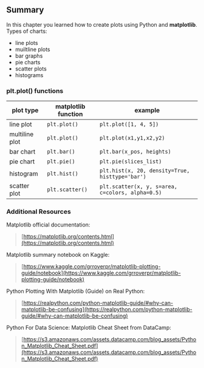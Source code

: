 
## Summary
In this chapter you learned how to create plots using Python and **matplotlib**. 
Types of charts:
 * line plots
 * muiltline plots
 * bar graphs
 * pie charts
 * scatter plots
 * histograms
### plt.plot() functions

| plot type | matplotlib function | example |
| --- | --- | --- |
| line plot | ```plt.plot()``` | ```plt.plot([1, 4, 5])``` |
| multiline plot | ```plt.plot()``` | ```plt.plot(x1,y1,x2,y2)``` |
| bar chart | ```plt.bar()``` | ```plt.bar(x_pos, heights)``` |
| pie chart | ```plt.pie()``` | ```plt.pie(slices_list)``` |
| histogram | ```plt.hist()``` | ```plt.hist(x, 20, density=True, histtype='bar')```
| scatter plot | ```plt.scatter()``` | ```plt.scatter(x, y, s=area, c=colors, alpha=0.5)``` |
### Additional Resources
Matplotlib official documentation: 

 > [https://matplotlib.org/contents.html](https://matplotlib.org/contents.html)

Matplotlib summary notebook on Kaggle:

 > [https://www.kaggle.com/grroverpr/matplotlib-plotting-guide/notebook](https://www.kaggle.com/grroverpr/matplotlib-plotting-guide/notebook)

Python Plotting With Matplotlib (Guide) on Real Python:

 > [https://realpython.com/python-matplotlib-guide/#why-can-matplotlib-be-confusing](https://realpython.com/python-matplotlib-guide/#why-can-matplotlib-be-confusing)

Python For Data Science: Matplotlib Cheat Sheet from DataCamp:

 > [https://s3.amazonaws.com/assets.datacamp.com/blog_assets/Python_Matplotlib_Cheat_Sheet.pdf](https://s3.amazonaws.com/assets.datacamp.com/blog_assets/Python_Matplotlib_Cheat_Sheet.pdf)
 

